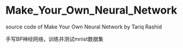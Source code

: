 # Make_Your_Own_Neural_Network
source code of Make Your Own Neural Network by Tariq Rashid

手写BP神经网络，训练并测试mnist数据集